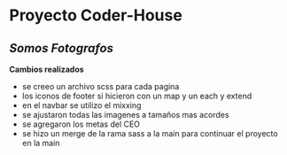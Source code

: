 # Proyecto Coder-House

## _Somos Fotografos_

**Cambios realizados**

- se creeo un archivo scss para cada pagina
- los iconos de footer si hicieron con un map y un each y extend
- en el navbar se utilizo el mixxing
- se ajustaron todas las imagenes a tamaños mas acordes
- se agregaron los metas del CEO
- se hizo un merge de la rama sass a la main para continuar el proyecto en la main
